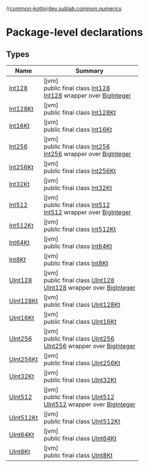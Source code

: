 //[common-kotlin](../../index.md)/[dev.sublab.common.numerics](index.md)

# Package-level declarations

## Types

| Name | Summary |
|---|---|
| [Int128](-int128/index.md) | [jvm]<br>public final class [Int128](-int128/index.md)<br>[Int128](-int128/index.md) wrapper over [BigInteger](https://docs.oracle.com/javase/8/docs/api/java/math/BigInteger.html) |
| [Int128Kt](-int128-kt/index.md) | [jvm]<br>public final class [Int128Kt](-int128-kt/index.md) |
| [Int16Kt](-int16-kt/index.md) | [jvm]<br>public final class [Int16Kt](-int16-kt/index.md) |
| [Int256](-int256/index.md) | [jvm]<br>public final class [Int256](-int256/index.md)<br>[Int256](-int256/index.md) wrapper over [BigInteger](https://docs.oracle.com/javase/8/docs/api/java/math/BigInteger.html) |
| [Int256Kt](-int256-kt/index.md) | [jvm]<br>public final class [Int256Kt](-int256-kt/index.md) |
| [Int32Kt](-int32-kt/index.md) | [jvm]<br>public final class [Int32Kt](-int32-kt/index.md) |
| [Int512](-int512/index.md) | [jvm]<br>public final class [Int512](-int512/index.md)<br>[Int512](-int512/index.md) wrapper over [BigInteger](https://docs.oracle.com/javase/8/docs/api/java/math/BigInteger.html) |
| [Int512Kt](-int512-kt/index.md) | [jvm]<br>public final class [Int512Kt](-int512-kt/index.md) |
| [Int64Kt](-int64-kt/index.md) | [jvm]<br>public final class [Int64Kt](-int64-kt/index.md) |
| [Int8Kt](-int8-kt/index.md) | [jvm]<br>public final class [Int8Kt](-int8-kt/index.md) |
| [UInt128](-u-int128/index.md) | [jvm]<br>public final class [UInt128](-u-int128/index.md)<br>[UInt128](-u-int128/index.md) wrapper over [BigInteger](https://docs.oracle.com/javase/8/docs/api/java/math/BigInteger.html) |
| [UInt128Kt](-u-int128-kt/index.md) | [jvm]<br>public final class [UInt128Kt](-u-int128-kt/index.md) |
| [UInt16Kt](-u-int16-kt/index.md) | [jvm]<br>public final class [UInt16Kt](-u-int16-kt/index.md) |
| [UInt256](-u-int256/index.md) | [jvm]<br>public final class [UInt256](-u-int256/index.md)<br>[UInt256](-u-int256/index.md) wrapper over [BigInteger](https://docs.oracle.com/javase/8/docs/api/java/math/BigInteger.html) |
| [UInt256Kt](-u-int256-kt/index.md) | [jvm]<br>public final class [UInt256Kt](-u-int256-kt/index.md) |
| [UInt32Kt](-u-int32-kt/index.md) | [jvm]<br>public final class [UInt32Kt](-u-int32-kt/index.md) |
| [UInt512](-u-int512/index.md) | [jvm]<br>public final class [UInt512](-u-int512/index.md)<br>[UInt512](-u-int512/index.md) wrapper over [BigInteger](https://docs.oracle.com/javase/8/docs/api/java/math/BigInteger.html) |
| [UInt512Kt](-u-int512-kt/index.md) | [jvm]<br>public final class [UInt512Kt](-u-int512-kt/index.md) |
| [UInt64Kt](-u-int64-kt/index.md) | [jvm]<br>public final class [UInt64Kt](-u-int64-kt/index.md) |
| [UInt8Kt](-u-int8-kt/index.md) | [jvm]<br>public final class [UInt8Kt](-u-int8-kt/index.md) |
